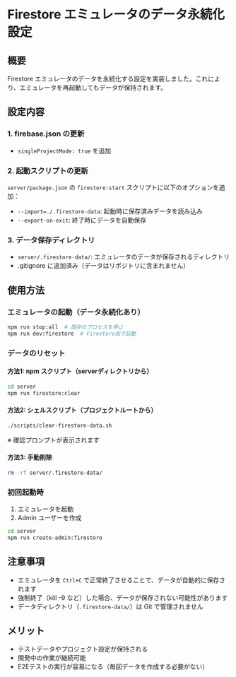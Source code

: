 # Firestore エミュレータのデータ永続化設定

## 概要

Firestore エミュレータのデータを永続化する設定を実装しました。これにより、エミュレータを再起動してもデータが保持されます。

## 設定内容

### 1. firebase.json の更新

- `singleProjectMode: true` を追加

### 2. 起動スクリプトの更新

`server/package.json` の `firestore:start` スクリプトに以下のオプションを追加：

- `--import=./.firestore-data`: 起動時に保存済みデータを読み込み
- `--export-on-exit`: 終了時にデータを自動保存

### 3. データ保存ディレクトリ

- `server/.firestore-data/`: エミュレータのデータが保存されるディレクトリ
- .gitignore に追加済み（データはリポジトリに含まれません）

## 使用方法

### エミュレータの起動（データ永続化あり）

```bash
npm run stop:all  # 既存のプロセスを停止
npm run dev:firestore  # Firestore版で起動
```

### データのリセット

#### 方法1: npm スクリプト（serverディレクトリから）

```bash
cd server
npm run firestore:clear
```

#### 方法2: シェルスクリプト（プロジェクトルートから）

```bash
./scripts/clear-firestore-data.sh
```

※ 確認プロンプトが表示されます

#### 方法3: 手動削除

```bash
rm -rf server/.firestore-data/
```

### 初回起動時

1. エミュレータを起動
2. Admin ユーザーを作成

```bash
cd server
npm run create-admin:firestore
```

## 注意事項

- エミュレータを `Ctrl+C` で正常終了させることで、データが自動的に保存されます
- 強制終了（kill -9 など）した場合、データが保存されない可能性があります
- データディレクトリ（`.firestore-data/`）は Git で管理されません

## メリット

- テストデータやプロジェクト設定が保持される
- 開発中の作業が継続可能
- E2Eテストの実行が容易になる（毎回データを作成する必要がない）

